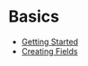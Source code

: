 # Basics

* [Getting Started](basics/GettingStarted.md)
* [Creating Fields](basics/CreatingFields.md)
